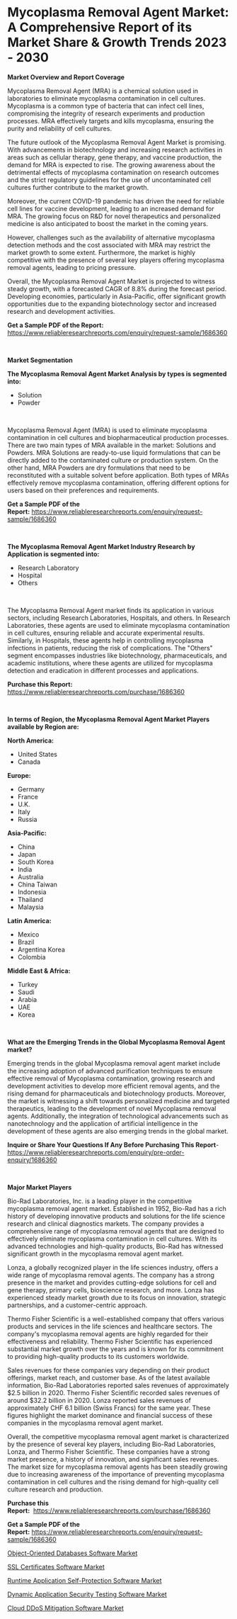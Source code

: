 <p><h1>Mycoplasma Removal Agent Market: A Comprehensive Report of its Market Share & Growth Trends 2023 - 2030</h1></p><p><strong>Market Overview and Report Coverage</strong></p>
<p><p>Mycoplasma Removal Agent (MRA) is a chemical solution used in laboratories to eliminate mycoplasma contamination in cell cultures. Mycoplasma is a common type of bacteria that can infect cell lines, compromising the integrity of research experiments and production processes. MRA effectively targets and kills mycoplasma, ensuring the purity and reliability of cell cultures.</p><p>The future outlook of the Mycoplasma Removal Agent Market is promising. With advancements in biotechnology and increasing research activities in areas such as cellular therapy, gene therapy, and vaccine production, the demand for MRA is expected to rise. The growing awareness about the detrimental effects of mycoplasma contamination on research outcomes and the strict regulatory guidelines for the use of uncontaminated cell cultures further contribute to the market growth.</p><p>Moreover, the current COVID-19 pandemic has driven the need for reliable cell lines for vaccine development, leading to an increased demand for MRA. The growing focus on R&D for novel therapeutics and personalized medicine is also anticipated to boost the market in the coming years.</p><p>However, challenges such as the availability of alternative mycoplasma detection methods and the cost associated with MRA may restrict the market growth to some extent. Furthermore, the market is highly competitive with the presence of several key players offering mycoplasma removal agents, leading to pricing pressure.</p><p>Overall, the Mycoplasma Removal Agent Market is projected to witness steady growth, with a forecasted CAGR of 8.8% during the forecast period. Developing economies, particularly in Asia-Pacific, offer significant growth opportunities due to the expanding biotechnology sector and increased research and development activities.</p></p>
<p><strong>Get a Sample PDF of the Report:</strong> <a href="https://www.reliableresearchreports.com/enquiry/request-sample/1686360">https://www.reliableresearchreports.com/enquiry/request-sample/1686360</a></p>
<p>&nbsp;</p>
<p><strong>Market Segmentation</strong></p>
<p><strong>The Mycoplasma Removal Agent Market Analysis by types is segmented into:</strong></p>
<p><ul><li>Solution</li><li>Powder</li></ul></p>
<p>&nbsp;</p>
<p><p>Mycoplasma Removal Agent (MRA) is used to eliminate mycoplasma contamination in cell cultures and biopharmaceutical production processes. There are two main types of MRA available in the market: Solutions and Powders. MRA Solutions are ready-to-use liquid formulations that can be directly added to the contaminated culture or production system. On the other hand, MRA Powders are dry formulations that need to be reconstituted with a suitable solvent before application. Both types of MRAs effectively remove mycoplasma contamination, offering different options for users based on their preferences and requirements.</p></p>
<p><strong>Get a Sample PDF of the Report:</strong>&nbsp;<a href="https://www.reliableresearchreports.com/enquiry/request-sample/1686360">https://www.reliableresearchreports.com/enquiry/request-sample/1686360</a></p>
<p>&nbsp;</p>
<p><strong>The Mycoplasma Removal Agent Market Industry Research by Application is segmented into:</strong></p>
<p><ul><li>Research Laboratory</li><li>Hospital</li><li>Others</li></ul></p>
<p>&nbsp;</p>
<p><p>The Mycoplasma Removal Agent market finds its application in various sectors, including Research Laboratories, Hospitals, and others. In Research Laboratories, these agents are used to eliminate mycoplasma contamination in cell cultures, ensuring reliable and accurate experimental results. Similarly, in Hospitals, these agents help in controlling mycoplasma infections in patients, reducing the risk of complications. The "Others" segment encompasses industries like biotechnology, pharmaceuticals, and academic institutions, where these agents are utilized for mycoplasma detection and eradication in different processes and applications.</p></p>
<p><strong>Purchase this Report:</strong>&nbsp; <a href="https://www.reliableresearchreports.com/purchase/1686360">https://www.reliableresearchreports.com/purchase/1686360</a></p>
<p>&nbsp;</p>
<p><strong>In terms of Region, the Mycoplasma Removal Agent Market Players available by Region are:</strong></p>
<p>
    <p> <strong> North America: </strong>
        <ul>
            <li>United States</li>
            <li>Canada</li>
        </ul>
        </p> 
    <p> <strong> Europe: </strong>
        <ul>
            <li>Germany</li>
            <li>France</li>
            <li>U.K.</li>
            <li>Italy</li>
            <li>Russia</li>
        </ul>
        </p> 
    <p> <strong> Asia-Pacific: </strong>
        <ul>
            <li>China</li>
            <li>Japan</li>
            <li>South Korea</li>
            <li>India</li>
            <li>Australia</li>
            <li>China Taiwan</li>
            <li>Indonesia</li>
            <li>Thailand</li>
            <li>Malaysia</li>
        </ul>
        </p> 
    <p> <strong> Latin America: </strong>
        <ul>
            <li>Mexico</li>
            <li>Brazil</li>
            <li>Argentina Korea</li>
            <li>Colombia</li>
        </ul>
        </p> 
    <p> <strong> Middle East & Africa: </strong>
        <ul>
            <li>Turkey</li>
            <li>Saudi</li>
            <li>Arabia</li>
            <li>UAE</li>
            <li>Korea</li>
        </ul>
    </p>
    </p>
<p>&nbsp;</p>
<p><strong>What are the Emerging Trends in the Global Mycoplasma Removal Agent market?</strong></p>
<p><p>Emerging trends in the global Mycoplasma removal agent market include the increasing adoption of advanced purification techniques to ensure effective removal of Mycoplasma contamination, growing research and development activities to develop more efficient removal agents, and the rising demand for pharmaceuticals and biotechnology products. Moreover, the market is witnessing a shift towards personalized medicine and targeted therapeutics, leading to the development of novel Mycoplasma removal agents. Additionally, the integration of technological advancements such as nanotechnology and the application of artificial intelligence in the development of these agents are also emerging trends in the global market.</p></p>
<p><strong>Inquire or Share Your Questions If Any Before Purchasing This Report</strong>- <a href="https://www.reliableresearchreports.com/enquiry/pre-order-enquiry/1686360">https://www.reliableresearchreports.com/enquiry/pre-order-enquiry/1686360</a></p>
<p>&nbsp;</p>
<p><strong>Major Market Players</strong></p>
<p><p>Bio-Rad Laboratories, Inc. is a leading player in the competitive mycoplasma removal agent market. Established in 1952, Bio-Rad has a rich history of developing innovative products and solutions for the life science research and clinical diagnostics markets. The company provides a comprehensive range of mycoplasma removal agents that are designed to effectively eliminate mycoplasma contamination in cell cultures. With its advanced technologies and high-quality products, Bio-Rad has witnessed significant growth in the mycoplasma removal agent market.</p><p>Lonza, a globally recognized player in the life sciences industry, offers a wide range of mycoplasma removal agents. The company has a strong presence in the market and provides cutting-edge solutions for cell and gene therapy, primary cells, bioscience research, and more. Lonza has experienced steady market growth due to its focus on innovation, strategic partnerships, and a customer-centric approach.</p><p>Thermo Fisher Scientific is a well-established company that offers various products and services in the life sciences and healthcare sectors. The company's mycoplasma removal agents are highly regarded for their effectiveness and reliability. Thermo Fisher Scientific has experienced substantial market growth over the years and is known for its commitment to providing high-quality products to its customers worldwide.</p><p>Sales revenues for these companies vary depending on their product offerings, market reach, and customer base. As of the latest available information, Bio-Rad Laboratories reported sales revenues of approximately $2.5 billion in 2020. Thermo Fisher Scientific recorded sales revenues of around $32.2 billion in 2020. Lonza reported sales revenues of approximately CHF 6.1 billion (Swiss Francs) for the same year. These figures highlight the market dominance and financial success of these companies in the mycoplasma removal agent market.</p><p>Overall, the competitive mycoplasma removal agent market is characterized by the presence of several key players, including Bio-Rad Laboratories, Lonza, and Thermo Fisher Scientific. These companies have a strong market presence, a history of innovation, and significant sales revenues. The market size for mycoplasma removal agents has been steadily growing due to increasing awareness of the importance of preventing mycoplasma contamination in cell cultures and the rising demand for high-quality cell culture research and production.</p></p>
<p><strong>Purchase this Report:</strong>&nbsp;&nbsp;<a href="https://www.reliableresearchreports.com/purchase/1686360">https://www.reliableresearchreports.com/purchase/1686360</a></p>
<p></p>
<p><strong>Get a Sample PDF of the Report:</strong>&nbsp;<a href="https://www.reliableresearchreports.com/enquiry/request-sample/1686360">https://www.reliableresearchreports.com/enquiry/request-sample/1686360</a></p>
<p><p><a href="https://www.linkedin.com/pulse/object-oriented-databases-software-market-size-share-global/">Object-Oriented Databases Software Market</a></p><p><a href="https://www.linkedin.com/pulse/ssl-certificates-software-market-challenges-opportunities/">SSL Certificates Software Market</a></p><p><a href="https://www.linkedin.com/pulse/runtime-application-self-protection-software-market-challenges/">Runtime Application Self-Protection Software Market</a></p><p><a href="https://www.linkedin.com/pulse/dynamic-application-security-testing-software-market-research/">Dynamic Application Security Testing Software Market</a></p><p><a href="https://www.linkedin.com/pulse/decoding-cloud-ddos-mitigation-software-market-deep-dive/">Cloud DDoS Mitigation Software Market</a></p></p>